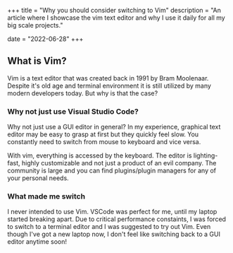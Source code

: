 +++
title = "Why you should consider switching to Vim"
description = "An article where I showcase the vim text editor and why I use it daily for all my big scale projects."

date = "2022-06-28"
+++

## What is Vim?

Vim is a text editor that was created back in 1991 by Bram Moolenaar. Despite it's old age and terminal environment it is still utilized by many modern developers today. But why is that the case?

### Why not just use Visual Studio Code?

Why not just use a GUI editor in general? In my experience, graphical text editor may be easy to grasp at first but they quickly feel slow. You constantly need to switch from mouse to keyboard and vice versa.

With vim, everything is accessed by the keyboard. The editor is lighting-fast, highly customizable and not just a product of an evil company. The community is large and you can find plugins/plugin managers for any of your personal needs.


### What made me switch

I never intended to use Vim. VSCode was perfect for me, until my laptop started breaking apart. Due to critical performance constaints, I was forced to switch to a terminal editor and I was suggested to try out Vim. Even though I've got a new laptop now, I don't feel like switching back to a GUI editor anytime soon!
